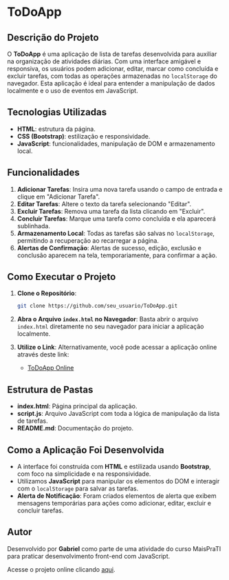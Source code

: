# ToDoApp

## Descrição do Projeto

O **ToDoApp** é uma aplicação de lista de tarefas desenvolvida para auxiliar na organização de atividades diárias. Com uma interface amigável e responsiva, os usuários podem adicionar, editar, marcar como concluída e excluir tarefas, com todas as operações armazenadas no `localStorage` do navegador. Esta aplicação é ideal para entender a manipulação de dados localmente e o uso de eventos em JavaScript.

## Tecnologias Utilizadas

- **HTML**: estrutura da página.
- **CSS (Bootstrap)**: estilização e responsividade.
- **JavaScript**: funcionalidades, manipulação de DOM e armazenamento local.
  
## Funcionalidades

1. **Adicionar Tarefas**: Insira uma nova tarefa usando o campo de entrada e clique em "Adicionar Tarefa".
2. **Editar Tarefas**: Altere o texto da tarefa selecionando "Editar".
3. **Excluir Tarefas**: Remova uma tarefa da lista clicando em "Excluir".
4. **Concluir Tarefas**: Marque uma tarefa como concluída e ela aparecerá sublinhada. 
5. **Armazenamento Local**: Todas as tarefas são salvas no `localStorage`, permitindo a recuperação ao recarregar a página.
6. **Alertas de Confirmação**: Alertas de sucesso, edição, exclusão e conclusão aparecem na tela, temporariamente, para confirmar a ação.

## Como Executar o Projeto

1. **Clone o Repositório**:
    ```bash
    git clone https://github.com/seu_usuario/ToDoApp.git
    ```

2. **Abra o Arquivo `index.html` no Navegador**: Basta abrir o arquivo `index.html` diretamente no seu navegador para iniciar a aplicação localmente.

3. **Utilize o Link**: Alternativamente, você pode acessar a aplicação online através deste link:
   - [ToDoApp Online](https://gabriell-oliveira.github.io/ToDoApp/)

## Estrutura de Pastas

- **index.html**: Página principal da aplicação.
- **script.js**: Arquivo JavaScript com toda a lógica de manipulação da lista de tarefas.
- **README.md**: Documentação do projeto.

## Como a Aplicação Foi Desenvolvida

- A interface foi construída com **HTML** e estilizada usando **Bootstrap**, com foco na simplicidade e na responsividade.
- Utilizamos **JavaScript** para manipular os elementos do DOM e interagir com o `localStorage` para salvar as tarefas.
- **Alerta de Notificação**: Foram criados elementos de alerta que exibem mensagens temporárias para ações como adicionar, editar, excluir e concluir tarefas.

## Autor

Desenvolvido por **Gabriel** como parte de uma atividade do curso MaisPraTI para praticar desenvolvimento front-end com JavaScript.

Acesse o projeto online clicando [aqui](https://gabriell-oliveira.github.io/ToDoApp/).
